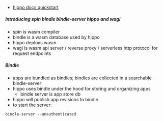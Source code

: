 - [hippo docs quickstart](https://docs.hippofactory.dev/intro/quickstart/)

##### introducing spin bindle bindle-server hippo and wagi
- spin is wasm compiler
- bindle is a wasm database used by hippo
- hippo deploys wasm
- wagi is wasm api server / reverse proxy / serverless http protocol for request endpoints

##### Bindle
- apps are bundled as bindles; bindles are collected in a searchable bindle-server
- hippo uses bindle under the hood for storing and organizing apps
	- bindle server is app store db
- hippo will publish app revisions to bindle
- to start the server:
```shell
bindle-server --unauthenticated
```